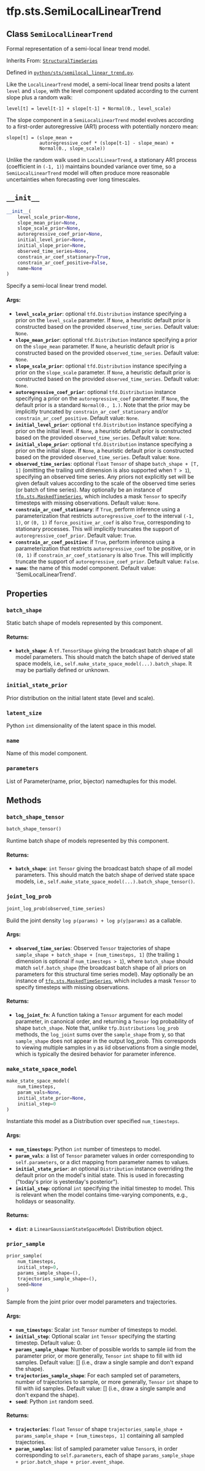 <div itemscope itemtype="http://developers.google.com/ReferenceObject">
<meta itemprop="name" content="tfp.sts.SemiLocalLinearTrend" />
<meta itemprop="path" content="Stable" />
<meta itemprop="property" content="batch_shape"/>
<meta itemprop="property" content="initial_state_prior"/>
<meta itemprop="property" content="latent_size"/>
<meta itemprop="property" content="name"/>
<meta itemprop="property" content="parameters"/>
<meta itemprop="property" content="__init__"/>
<meta itemprop="property" content="batch_shape_tensor"/>
<meta itemprop="property" content="joint_log_prob"/>
<meta itemprop="property" content="make_state_space_model"/>
<meta itemprop="property" content="prior_sample"/>
</div>

# tfp.sts.SemiLocalLinearTrend

## Class `SemiLocalLinearTrend`

Formal representation of a semi-local linear trend model.

Inherits From: [`StructuralTimeSeries`](../../tfp/sts/StructuralTimeSeries.md)



Defined in [`python/sts/semilocal_linear_trend.py`](https://github.com/tensorflow/probability/tree/master/tensorflow_probability/python/sts/semilocal_linear_trend.py).

<!-- Placeholder for "Used in" -->

Like the `LocalLinearTrend` model, a semi-local linear trend posits a
latent `level` and `slope`, with the level component updated according to
the current slope plus a random walk:

```
level[t] = level[t-1] + slope[t-1] + Normal(0., level_scale)
```

The slope component in a `SemiLocalLinearTrend` model evolves according to
a first-order autoregressive (AR1) process with potentially nonzero mean:

```
slope[t] = (slope_mean +
            autoregressive_coef * (slope[t-1] - slope_mean) +
            Normal(0., slope_scale))
```

Unlike the random walk used in `LocalLinearTrend`, a stationary
AR1 process (coefficient in `(-1, 1)`) maintains bounded variance over time,
so a `SemiLocalLinearTrend` model will often produce more reasonable
uncertainties when forecasting over long timescales.

<h2 id="__init__"><code>__init__</code></h2>

``` python
__init__(
    level_scale_prior=None,
    slope_mean_prior=None,
    slope_scale_prior=None,
    autoregressive_coef_prior=None,
    initial_level_prior=None,
    initial_slope_prior=None,
    observed_time_series=None,
    constrain_ar_coef_stationary=True,
    constrain_ar_coef_positive=False,
    name=None
)
```

Specify a semi-local linear trend model.


#### Args:


* <b>`level_scale_prior`</b>: optional `tfd.Distribution` instance specifying a prior
  on the `level_scale` parameter. If `None`, a heuristic default prior is
  constructed based on the provided `observed_time_series`.
  Default value: `None`.
* <b>`slope_mean_prior`</b>: optional `tfd.Distribution` instance specifying a prior
  on the `slope_mean` parameter. If `None`, a heuristic default prior is
  constructed based on the provided `observed_time_series`.
  Default value: `None`.
* <b>`slope_scale_prior`</b>: optional `tfd.Distribution` instance specifying a prior
  on the `slope_scale` parameter. If `None`, a heuristic default prior is
  constructed based on the provided `observed_time_series`.
  Default value: `None`.
* <b>`autoregressive_coef_prior`</b>: optional `tfd.Distribution` instance specifying
  a prior on the `autoregressive_coef` parameter. If `None`, the default
  prior is a standard `Normal(0., 1.)`. Note that the prior may be
  implicitly truncated by `constrain_ar_coef_stationary` and/or
  `constrain_ar_coef_positive`.
  Default value: `None`.
* <b>`initial_level_prior`</b>: optional `tfd.Distribution` instance specifying a
  prior on the initial level. If `None`, a heuristic default prior is
  constructed based on the provided `observed_time_series`.
  Default value: `None`.
* <b>`initial_slope_prior`</b>: optional `tfd.Distribution` instance specifying a
  prior on the initial slope. If `None`, a heuristic default prior is
  constructed based on the provided `observed_time_series`.
  Default value: `None`.
* <b>`observed_time_series`</b>: optional `float` `Tensor` of shape
  `batch_shape + [T, 1]` (omitting the trailing unit dimension is also
  supported when `T > 1`), specifying an observed time series.
  Any priors not explicitly set will be given default values according to
  the scale of the observed time series (or batch of time series). May
  optionally be an instance of <a href="../../tfp/sts/MaskedTimeSeries.md"><code>tfp.sts.MaskedTimeSeries</code></a>, which includes
  a mask `Tensor` to specify timesteps with missing observations.
  Default value: `None`.
* <b>`constrain_ar_coef_stationary`</b>: if `True`, perform inference using a
  parameterization that restricts `autoregressive_coef` to the interval
  `(-1, 1)`, or `(0, 1)` if `force_positive_ar_coef` is also `True`,
  corresponding to stationary processes. This will implicitly truncates
  the support of `autoregressive_coef_prior`.
  Default value: `True`.
* <b>`constrain_ar_coef_positive`</b>: if `True`, perform inference using a
  parameterization that restricts `autoregressive_coef` to be positive,
  or in `(0, 1)` if `constrain_ar_coef_stationary` is also `True`. This
  will implicitly truncate the support of `autoregressive_coef_prior`.
  Default value: `False`.
* <b>`name`</b>: the name of this model component.
  Default value: 'SemiLocalLinearTrend'.



## Properties

<h3 id="batch_shape"><code>batch_shape</code></h3>

Static batch shape of models represented by this component.


#### Returns:


* <b>`batch_shape`</b>: A `tf.TensorShape` giving the broadcast batch shape of
  all model parameters. This should match the batch shape of
  derived state space models, i.e.,
  `self.make_state_space_model(...).batch_shape`. It may be partially
  defined or unknown.

<h3 id="initial_state_prior"><code>initial_state_prior</code></h3>

Prior distribution on the initial latent state (level and scale).


<h3 id="latent_size"><code>latent_size</code></h3>

Python `int` dimensionality of the latent space in this model.


<h3 id="name"><code>name</code></h3>

Name of this model component.


<h3 id="parameters"><code>parameters</code></h3>

List of Parameter(name, prior, bijector) namedtuples for this model.




## Methods

<h3 id="batch_shape_tensor"><code>batch_shape_tensor</code></h3>

``` python
batch_shape_tensor()
```

Runtime batch shape of models represented by this component.


#### Returns:


* <b>`batch_shape`</b>: `int` `Tensor` giving the broadcast batch shape of
  all model parameters. This should match the batch shape of
  derived state space models, i.e.,
  `self.make_state_space_model(...).batch_shape_tensor()`.

<h3 id="joint_log_prob"><code>joint_log_prob</code></h3>

``` python
joint_log_prob(observed_time_series)
```

Build the joint density `log p(params) + log p(y|params)` as a callable.


#### Args:


* <b>`observed_time_series`</b>: Observed `Tensor` trajectories of shape
  `sample_shape + batch_shape + [num_timesteps, 1]` (the trailing
  `1` dimension is optional if `num_timesteps > 1`), where
  `batch_shape` should match `self.batch_shape` (the broadcast batch
  shape of all priors on parameters for this structural time series
  model). May optionally be an instance of <a href="../../tfp/sts/MaskedTimeSeries.md"><code>tfp.sts.MaskedTimeSeries</code></a>,
  which includes a mask `Tensor` to specify timesteps with missing
  observations.


#### Returns:


* <b>`log_joint_fn`</b>: A function taking a `Tensor` argument for each model
  parameter, in canonical order, and returning a `Tensor` log probability
  of shape `batch_shape`. Note that, *unlike* `tfp.Distributions`
  `log_prob` methods, the `log_joint` sums over the `sample_shape` from y,
  so that `sample_shape` does not appear in the output log_prob. This
  corresponds to viewing multiple samples in `y` as iid observations from a
  single model, which is typically the desired behavior for parameter
  inference.

<h3 id="make_state_space_model"><code>make_state_space_model</code></h3>

``` python
make_state_space_model(
    num_timesteps,
    param_vals=None,
    initial_state_prior=None,
    initial_step=0
)
```

Instantiate this model as a Distribution over specified `num_timesteps`.


#### Args:


* <b>`num_timesteps`</b>: Python `int` number of timesteps to model.
* <b>`param_vals`</b>: a list of `Tensor` parameter values in order corresponding to
  `self.parameters`, or a dict mapping from parameter names to values.
* <b>`initial_state_prior`</b>: an optional `Distribution` instance overriding the
  default prior on the model's initial state. This is used in forecasting
  ("today's prior is yesterday's posterior").
* <b>`initial_step`</b>: optional `int` specifying the initial timestep to model.
  This is relevant when the model contains time-varying components,
  e.g., holidays or seasonality.


#### Returns:


* <b>`dist`</b>: a `LinearGaussianStateSpaceModel` Distribution object.

<h3 id="prior_sample"><code>prior_sample</code></h3>

``` python
prior_sample(
    num_timesteps,
    initial_step=0,
    params_sample_shape=(),
    trajectories_sample_shape=(),
    seed=None
)
```

Sample from the joint prior over model parameters and trajectories.


#### Args:


* <b>`num_timesteps`</b>: Scalar `int` `Tensor` number of timesteps to model.
* <b>`initial_step`</b>: Optional scalar `int` `Tensor` specifying the starting
  timestep.
    Default value: 0.
* <b>`params_sample_shape`</b>: Number of possible worlds to sample iid from the
  parameter prior, or more generally, `Tensor` `int` shape to fill with
  iid samples.
    Default value: [] (i.e., draw a single sample and don't expand the
    shape).
* <b>`trajectories_sample_shape`</b>: For each sampled set of parameters, number
  of trajectories to sample, or more generally, `Tensor` `int` shape to
  fill with iid samples.
  Default value: [] (i.e., draw a single sample and don't expand the
    shape).
* <b>`seed`</b>: Python `int` random seed.


#### Returns:


* <b>`trajectories`</b>: `float` `Tensor` of shape
  `trajectories_sample_shape + params_sample_shape + [num_timesteps, 1]`
  containing all sampled trajectories.
* <b>`param_samples`</b>: list of sampled parameter value `Tensor`s, in order
  corresponding to `self.parameters`, each of shape
  `params_sample_shape + prior.batch_shape + prior.event_shape`.



